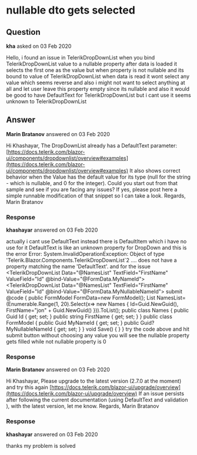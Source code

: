 # nullable dto gets selected

## Question

**kha** asked on 03 Feb 2020

Hello, i found an issue in TelerikDropDownList when you bind TelerikDropDownList value to a nullable property after data is loaded it selects the first one as the value but when property is not nullable and its bound to value of TelerikDropDownList when data is read it wont select any value which seems reverse and also i might not want to select anything at all and let user leave this property empty since its nullable and also it would be good to have DefaultText for TelerikDropDownList but i cant use it seems unknown to TelerikDropDownList

## Answer

**Marin Bratanov** answered on 03 Feb 2020

Hi Khashayar, The DropDownList already has a DefaultText parameter: [https://docs.telerik.com/blazor-ui/components/dropdownlist/overview#examples](https://docs.telerik.com/blazor-ui/components/dropdownlist/overview#examples) It also shows correct behavior when the Value has the default value for its type (null for the string - which is nullable, and 0 for the integer). Could you start out from that sample and see if you are facing any issues? If yes, please post here a simple runnable modification of that snippet so I can take a look. Regards, Marin Bratanov

### Response

**khashayar** answered on 03 Feb 2020

actually i cant use DefaultText instead there is DefaultItem which i have no use for it DefaultText is like an unknown property for DropDown and this is the error Error: System.InvalidOperationException: Object of type 'Telerik.Blazor.Components.TelerikDropDownList`2 .... does not have a property matching the name 'DefaultText'. and for the issue <EditForm OnSubmit="Save" Model="FormData"> <TelerikDropDownList Data="@NamesList" TextField="FirstName" ValueField="Id" @bind-Value="@FormData.MyNameId"> </TelerikDropDownList> <TelerikDropDownList Data="@NamesList" TextField="FirstName" ValueField="Id" @bind-Value="@FormData.MyNullableNameId"> </TelerikDropDownList> <TelerikButton ButtonType="@ButtonType.Submit">submit</TelerikButton> </EditForm> @code { public FormModel FormData=new FormModel(); List<Names> NamesList=(Enumerable.Range(1, 20).Select(x=> new Names { Id=Guid.NewGuid(), FirstName="jon" + Guid.NewGuid() })).ToList(); public class Names { public Guid Id { get; set; } public string FirstName { get; set; } } public class FormModel { public Guid MyNameId { get; set; } public Guid? MyNullableNameId { get; set; } } void Save() { } } try the code above and hit submit button without choosing any value you will see the nullable property gets filled while not nullable property is 0

### Response

**Marin Bratanov** answered on 03 Feb 2020

Hi Khashayar, Please upgrade to the latest version (2.7.0 at the moment) and try this again [https://docs.telerik.com/blazor-ui/upgrade/overview](https://docs.telerik.com/blazor-ui/upgrade/overview) If an issue persists after following the current documentation (using DefaultText and validation ), with the latest version, let me know. Regards, Marin Bratanov

### Response

**khashayar** answered on 03 Feb 2020

thanks my problem is solved
